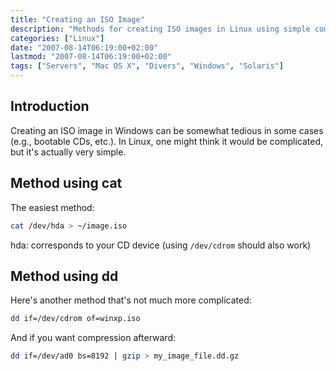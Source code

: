 ```yaml
---
title: "Creating an ISO Image"
description: "Methods for creating ISO images in Linux using simple commands like cat and dd."
categories: ["Linux"]
date: "2007-08-14T06:19:00+02:00"
lastmod: "2007-08-14T06:19:00+02:00"
tags: ["Servers", "Mac OS X", "Divers", "Windows", "Solaris"]
---
```


## Introduction

Creating an ISO image in Windows can be somewhat tedious in some cases (e.g., bootable CDs, etc.). In Linux, one might think it would be complicated, but it's actually very simple.

## Method using cat

The easiest method:

```bash
cat /dev/hda > ~/image.iso
```

hda: corresponds to your CD device (using `/dev/cdrom` should also work)

## Method using dd

Here's another method that's not much more complicated:

```bash
dd if=/dev/cdrom of=winxp.iso
```

And if you want compression afterward:

```bash
dd if=/dev/ad0 bs=8192 | gzip > my_image_file.dd.gz
```
